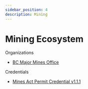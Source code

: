 ```yaml
---
sidebar_position: 4
description: Mining
---
```


# Mining Ecosystem

Organizations
* [BC Major Mines Office](./major-mines-office/governance.md)

Credentials
* [Mines Act Permit Credential v1.1.1](./bc-mines-act-permit/1.1.1/index.md)
